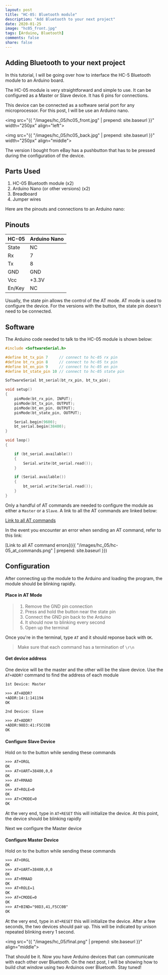 ```yaml
---
layout: post
title: "HC-05: Bluetooth module"
description: "Add Bluetooth to your next project"
date: 2020-01-25
image: "hc05_front.jpg"
tags: [Arduino, Bluetooth]
comments: false
share: false
---
```


## Adding Bluetooth to your next project

In this tutorial, I will be going over how to interface the HC-5 Bluetooth module to an Arduino board.

The HC-05 module is very straightforward and simple to use. It can be configured as a Master or Slave device. It has 6 pins for connections.

This device can be connected as a software serial port for any microprocessor. For this post, I will be use an Arduino nano.

<img src="{{ "/images/hc_05/hc05_front.jpg" | prepend: site.baseurl }}" width="250px" align="left">

<img src="{{ "/images/hc_05/hc05_back.jpg" | prepend: site.baseurl }}" width="250px" align="middle">

The version I bought from eBay has a pushbutton that has to be pressed during the configuration of the device.

## Parts Used

1. HC-05 Bluetooth module (x2)
2. Arduino Nano (or other versions) (x2)
3. Breadboard
4. Jumper wires

Here are the pinouts and connections to an Arduino nano:

## Pinouts

| HC-05         | Arduino Nano  |
| ------------- |---------------|
| State         | NC            |
| Rx            | 7             |
| Tx            | 8             |
| GND           | GND           |
| Vcc           | +3.3V         |
| En/Key        | NC            |


Usually, the state pin allows the control of the AT mode. AT mode is used to configure the device. For the versions with the button, the state pin doesn't need to be connected. 

<div class="divider"></div>

## Software

The Arduino code needed to talk to the HC-05 module is shown below:


``` cpp
#include <SoftwareSerial.h>

#define bt_tx_pin 7     // connect to hc-05 rx pin
#define bt_rx_pin 8     // connect to hc-05 tx pin
#define bt_en_pin 9     // connect to hc-05 en pin
#define bt_state_pin 10 // connect to hc-05 state pin

SoftwareSerial bt_serial(bt_rx_pin, bt_tx_pin);

void setup()
{
    pinMode(bt_rx_pin, INPUT);
    pinMode(bt_tx_pin, OUTPUT);
    pinMode(bt_en_pin, OUTPUT);
    pinMode(bt_state_pin, OUTPUT);

    Serial.begin(9600);
    bt_serial.begin(38400);
}

void loop()
{

    if (bt_serial.available())
    {
        Serial.write(bt_serial.read());
    }

    if (Serial.available())
    {
        bt_serial.write(Serial.read());
    }
}
```

Only a handful of AT commands are needed to configure the module as either a `Master` or a `Slave`. A link to all the AT commands are linked below:

[Link to all AT commands](https://www.itead.cc/wiki/Serial_Port_Bluetooth_Module_(Master/Slave)_:_HC-05)

In the event you encounter an error when sending an AT command, refer to this link:

[Link to all AT command errors]({{ "/images/hc_05/hc-05_at_commands.png" | prepend: site.baseurl }})

<div class="divider"></div>

## Configuration

After connecting up the module to the Arduino and loading the program, the module should be blinking rapidly.


#### Place in AT Mode
> 1. Remove the GND pin connection
> 2. Press and hold the button near the state pin
> 3. Connect the GND pin back to the Arduino
> 4. It should now to blinking every second
> 5. Open up the terminal


Once you're in the terminal, type ```AT``` and it should reponse back with ```OK```. 

> Make sure that each command has a termination of `\r\n`

<div class="divider"></div>

#### Get device address

One device will be the master and the other will be the slave device. Use the `AT+ADDR?` command to find the address of each module

``` txt
1st Device: Master

>>> AT+ADDR?
+ADDR:14:1:141194
OK

2nd Device: Slave

>>> AT+ADDR?
+ADDR:98D3:41:F5CC0B
OK
```

<div class="divider"></div>

#### Configure Slave Device

Hold on to the button while sending these commands

``` txt
>>> AT+ORGL
OK
>>> AT+UART=38400,0,0
OK
>>> AT+RMAAD
OK
>>> AT+ROLE=0
OK
>>> AT+CMODE=0
OK
```

At the very end, type in `AT+RESET` this will initialize the device. At this point, the device should be blinking rapidly

Next we configure the Master device

<div class="divider"></div>

#### Configure Master Device

Hold on to the button while sending these commands

``` txt
>>> AT+ORGL
OK
>>> AT+UART=38400,0,0
OK
>>> AT+RMAAD
OK
>>> AT+ROLE=1
OK
>>> AT+CMODE=0
OK
>>> AT+BIND="98D3,41,F5CC0B"
OK
```
At the very end, type in `AT+RESET` this will initialize the device. After a few seconds, the two devices should pair up. This will be indicated by unison repeated blinking every 1 second.


<img src="{{ "/images/hc_05/final.png" | prepend: site.baseurl }}" align="middle">


That should be it. Now you have Arduino devices that can communicate with each other over Bluetooth. On the next post, I will be showing how to build chat window using two Arduinos over Bluetooth. Stay tuned!